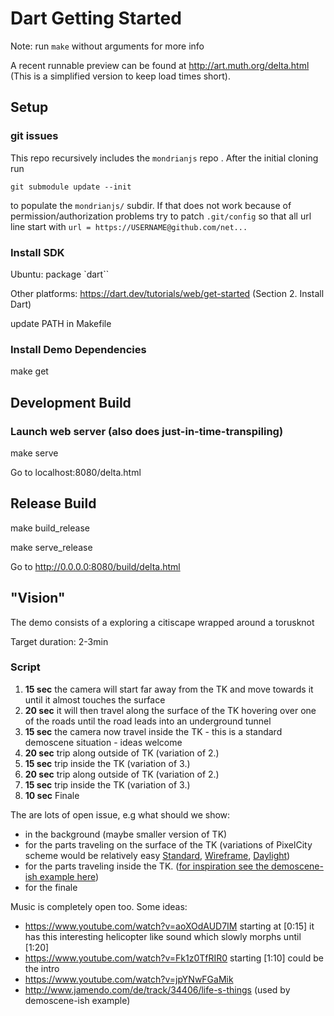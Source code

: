 # Dart Getting Started

Note: run `make` without arguments for more info

A recent runnable preview can be found at http://art.muth.org/delta.html
(This is a simplified version to keep load times short).

## Setup


### git issues

This repo recursively includes the `mondrianjs` repo . After the initial cloning run


`git submodule update --init`


to populate the `mondrianjs/` subdir.
If that does not work because of
permission/authorization problems try to patch `.git/config` so that 
all url line start with `url = https://USERNAME@github.com/net...`

### Install SDK

Ubuntu: package `dart``

Other platforms:  https://dart.dev/tutorials/web/get-started (Section 2. Install Dart)


update PATH in Makefile 

### Install Demo Dependencies

make get


## Development Build

### Launch web server (also does just-in-time-transpiling)

make serve

Go to localhost:8080/delta.html

## Release Build

make build_release 

make serve_release


Go to http://0.0.0.0:8080/build/delta.html


## "Vision"

The demo consists of a exploring a citiscape wrapped around a torusknot 

Target duration: 2-3min

### Script

1. **15 sec** the camera will start far away from the TK and move towards it until it almost touches the surface 
2. **20 sec** it will then travel along the surface of the TK hovering over one of the roads until
             the road leads into an underground tunnel
3. **15 sec** the camera now travel inside the TK - this is a standard demoscene situation - ideas welcome
4. **20 sec** trip along outside of TK (variation of 2.) 
5. **15 sec** trip inside the TK (variation of 3.) 
6. **20 sec** trip along outside of TK (variation of 2.) 
7. **15 sec** trip inside the TK (variation of 3.) 
8. **10 sec** Finale




The are lots of open issue, e.g what should we show:

* in the background (maybe smaller version of TK)
* for the parts traveling on the surface of the TK (variations of PixelCity scheme would be relatively easy 
  [Standard](http://art.muth.org/pixelcity.html#Standard),
  [Wireframe](http://art.muth.org/pixelcity.html#WireFrameRed),
  [Daylight](http://art.muth.org/pixelcity.html#DayLight))
* for the parts traveling inside the TK. ([for inspiration see the demoscene-ish example here](http://chronosteam.github.io/ChronosGL/Examples/)) 
* for the finale


Music is completely open too. Some ideas:

* https://www.youtube.com/watch?v=aoXOdAUD7IM starting at [0:15] it has this interesting helicopter like sound which slowly morphs until [1:20]
* https://www.youtube.com/watch?v=Fk1z0TfRIR0 starting [1:10] could be the intro
* https://www.youtube.com/watch?v=jpYNwFGaMik
* http://www.jamendo.com/de/track/34406/life-s-things (used by demoscene-ish example)
